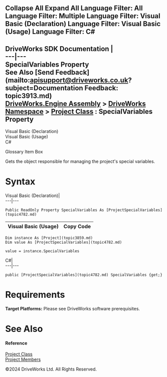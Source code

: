       

 Collapse All Expand All  Language Filter: All  Language Filter: Multiple  Language Filter: Visual Basic (Declaration) Language Filter: Visual Basic (Usage) Language Filter: C#  
---  
DriveWorks SDK Documentation  |   
---|---  
SpecialVariables Property   
See Also [Send Feedback](mailto:apisupport@driveworks.co.uk?subject=Documentation Feedback: topic3913.md)  
[DriveWorks.Engine Assembly](topic2156.md) > [DriveWorks Namespace](topic2159.md) > [Project Class](topic3859.md) : SpecialVariables Property  
---  
  
Visual Basic (Declaration)    
Visual Basic (Usage)    
C# 

Glossary Item Box

Gets the object responsible for managing the project's special variables. 

# Syntax

Visual Basic (Declaration)|   
---|---  
      
    
    Public ReadOnly Property SpecialVariables As [ProjectSpecialVariables](topic4782.md)  
  
Visual Basic (Usage)| Copy Code  
---|---  
      
    
    Dim instance As [Project](topic3859.md)
    Dim value As [ProjectSpecialVariables](topic4782.md)
     
    value = instance.SpecialVariables  
  
C#|   
---|---  
      
    
    public [ProjectSpecialVariables](topic4782.md) SpecialVariables {get;}  
  
# Requirements

**Target Platforms:** Please see DriveWorks software prerequisites.

# See Also

#### Reference

[Project Class](topic3859.md)   
[Project Members](topic3860.md)

©2024 DriveWorks Ltd. All Rights Reserved.
